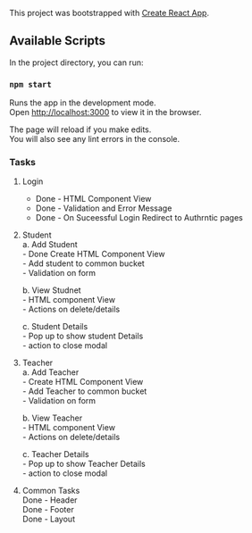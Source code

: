 This project was bootstrapped with [Create React App](https://github.com/facebook/create-react-app).

## Available Scripts

In the project directory, you can run:

### `npm start`

Runs the app in the development mode.<br>
Open [http://localhost:3000](http://localhost:3000) to view it in the browser.

The page will reload if you make edits.<br>
You will also see any lint errors in the console.

### Tasks

1. Login 
    - Done - HTML Component View
    - Done - Validation and Error Message
    - Done - On Suceessful Login Redirect to Authrntic pages
    
2. Student <br>
    a. Add Student <br>
        - Done Create HTML Component View <br>
        - Add student to common bucket <br>
        - Validation on form <br>

    b. View Studnet <br>
        - HTML component View <br>
        - Actions on delete/details <br>
   
    c. Student Details<br>
        - Pop up to show student Details <br>
        - action to close modal <br>


3. Teacher <br>
    a. Add Teacher <br>
        - Create HTML Component View <br>
        - Add Teacher to common bucket<br>
        - Validation on form <br>

    b. View Teacher <br>
        - HTML component View <br>
        - Actions on delete/details <br>
   
   c. Teacher Details <br>
        - Pop up to show Teacher Details <br>
        - action to close modal <br>

4. Common Tasks <br>
    Done - Header <br>
    Done - Footer <br>
    Done - Layout <br>
